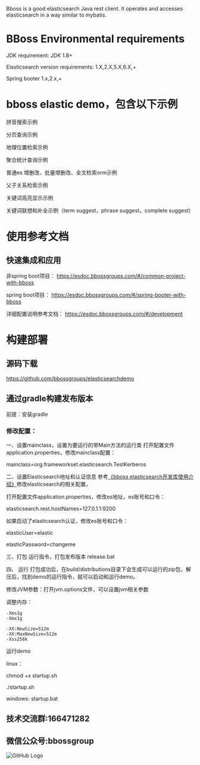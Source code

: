 Bboss is a good elasticsearch Java rest client. It operates and accesses elasticsearch in a way similar to mybatis.

# BBoss Environmental requirements

JDK requirement: JDK 1.8+

Elasticsearch version requirements: 1.X,2.X,5.X,6.X,+

Spring booter 1.x,2.x,+
# bboss elastic demo，包含以下示例
拼音搜索示例

分页查询示例

地理位置检索示例

聚合统计查询示例

普通es 增删改、批量增删改、全文检索orm示例

父子关系检索示例

关键词高亮显示示例

关键词联想和补全示例（term suggest，phrase suggest，complete suggest）

# 使用参考文档
## 快速集成和应用 
非spring boot项目：
https://esdoc.bbossgroups.com/#/common-project-with-bboss

spring boot项目：
https://esdoc.bbossgroups.com/#/spring-booter-with-bboss

详细配置说明参考文档：
https://esdoc.bbossgroups.com/#/development

# 构建部署
## 源码下载
https://github.com/bbossgroups/elasticsearchdemo

## 通过gradle构建发布版本
前提：安装gradle
### 修改配置：
一、设置mainclass，设置为要运行的带Main方法的运行类
打开配置文件application.properties，修改mainclass配置：

mainclass=org.frameworkset.elasticsearch.TestKerberos

二、设置Elasticsearch地址和认证信息
参考[《bboss elasticsearch开发库使用介绍》](https://esdoc.bbossgroups.com/#/development)修改elasticsearch的相关配置，

打开配置文件application.properties，修改es地址，es账号和口令：

elasticsearch.rest.hostNames=127.0.1.1:9200

如果启动了elasticsearch认证，修改es账号和口令：

elasticUser=elastic

elasticPassword=changeme

三、打包
运行指令，打包发布版本
release.bat

四、 运行
打包成功后，在build/distributions目录下会生成可以运行的zip包，解压后，找到demo的运行指令，就可以启动和运行demo。

修改JVM参数：打开jvm.options文件，可以设置jvm相关参数

调整内存：

```properties
-Xms1g
-Xmx1g

-XX:NewSize=512m
-XX:MaxNewSize=512m
-Xss256k
```


运行demo

linux：

chmod +x startup.sh

./startup.sh

windows: startup.bat

## 技术交流群:166471282 
     
## 微信公众号:bbossgroup   
![GitHub Logo](https://static.oschina.net/uploads/space/2017/0617/094201_QhWs_94045.jpg)


